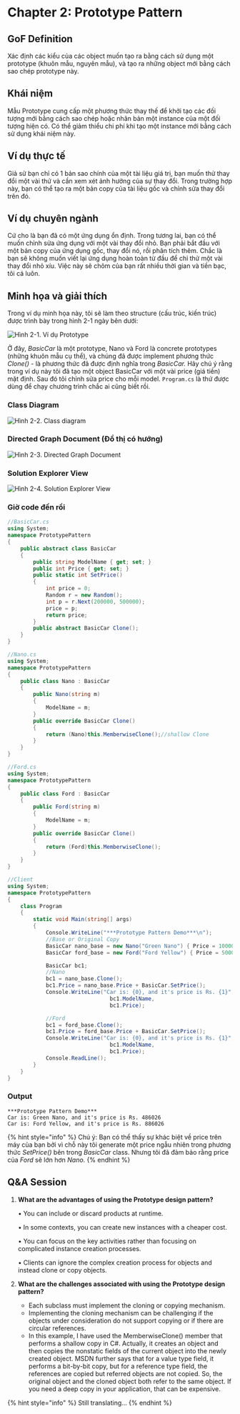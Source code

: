 # Chapter 2: Prototype Pattern

## GoF Definition

Xác định các kiểu của các object muốn tạo ra bằng cách sử dụng một prototype \(khuôn mẫu, nguyên mẫu\), và tạo ra những object mới bằng cách sao chép prototype này.

## Khái niệm

Mẫu Prototype cung cấp một phương thức thay thế để khởi tạo các đối tượng mới bằng cách sao chép hoặc nhân bản một instance của một đối tượng hiện có. Có thể giảm thiểu chi phí khi tạo một instance mới bằng cách sử dụng khái niệm này.

## Ví dụ thực tế

Giả sử bạn chỉ có 1 bản sao chính của một tài liệu giá trị, bạn muốn thử thay đổi một vài thứ và cần xem xét ảnh hưởng của sự thay đổi. Trong trường hợp này, bạn có thể tạo ra một bản copy của tài liệu gốc và chỉnh sửa thay đổi trên đó.

## Ví dụ chuyên ngành

Cứ cho là bạn đã có một ứng dụng ổn định. Trong tương lai, bạn có thể muốn chỉnh sửa ứng dụng với một vài thay đổi nhỏ. Bạn phải bắt đầu với một bản copy của ứng dụng gốc, thay đổi nó, rồi phân tích thêm. Chắc là bạn sẽ không muốn viết lại ứng dụng hoàn toàn từ đầu để chỉ thử một vài thay đổi nhỏ xíu. Việc này sẽ chôm của bạn rất nhiều thời gian và tiền bạc, tôi cá luôn.

## Minh họa và giải thích

Trong ví dụ minh họa này, tôi sẽ làm theo structure \(cấu trúc, kiến trúc\) được trình bày trong hình 2-1 ngày bên dưới:

![H&#xEC;nh 2-1. V&#xED; d&#x1EE5; Prototype](../../.gitbook/assets/image%20%283%29.png)

Ở đây, _BasicCar_ là một prototype, Nano và Ford là concrete prototypes \(những khuôn mẫu cụ thể\), và chúng đã được implement phương thức _Clone\(\)_ - là phương thức đã được định nghĩa trong _BasicCar._ Hãy chú ý rằng trong ví dụ này tôi đã tạo một object BasicCar với một vài price \(giá tiền\) mặt định. Sau đó tôi chỉnh sửa price cho mỗi model. `Program.cs` là thứ được dùng để chạy chương trình chắc ai cũng biết rồi.

### Class Diagram

![H&#xEC;nh 2-2. Class diagram](../../.gitbook/assets/image%20%284%29.png)

### Directed Graph Document \(Đồ thị có hướng\)

![H&#xEC;nh 2-3. Directed Graph Document](../../.gitbook/assets/image%20%285%29.png)

### Solution Explorer View

![H&#xEC;nh 2-4. Solution Explorer View](../../.gitbook/assets/image%20%286%29.png)

### Giờ code đến rồi

```csharp
//BasicCar.cs
using System;
namespace PrototypePattern
{
    public abstract class BasicCar
    {
        public string ModelName { get; set; }
        public int Price { get; set; }
        public static int SetPrice()
        {
            int price = 0;
            Random r = new Random();
            int p = r.Next(200000, 500000);
            price = p;
            return price;
        }
        public abstract BasicCar Clone();
    }
}

//Nano.cs
using System;
namespace PrototypePattern
{
    public class Nano : BasicCar
    {
        public Nano(string m)
        {
            ModelName = m;
        }
        public override BasicCar Clone()
        {
            return (Nano)this.MemberwiseClone();//shallow Clone
        }
    }
}

//Ford.cs
using System;
namespace PrototypePattern
{
    public class Ford : BasicCar
    {
        public Ford(string m)
        {
            ModelName = m;
        }
        public override BasicCar Clone()
        {
            return (Ford)this.MemberwiseClone();
        }
    }
}

//Client
using System;
namespace PrototypePattern
{
    class Program
    {
        static void Main(string[] args)
        {
            Console.WriteLine("***Prototype Pattern Demo***\n");
            //Base or Original Copy
            BasicCar nano_base = new Nano("Green Nano") { Price = 100000 };
            BasicCar ford_base = new Ford("Ford Yellow") { Price = 500000 };

            BasicCar bc1;
            //Nano
            bc1 = nano_base.Clone();
            bc1.Price = nano_base.Price + BasicCar.SetPrice();
            Console.WriteLine("Car is: {0}, and it's price is Rs. {1}", 
                                bc1.ModelName,
                                bc1.Price);

            //Ford
            bc1 = ford_base.Clone();
            bc1.Price = ford_base.Price + BasicCar.SetPrice();
            Console.WriteLine("Car is: {0}, and it's price is Rs. {1}", 
                                bc1.ModelName, 
                                bc1.Price);
            Console.ReadLine();
        }
    }
}
```

### Output

```text
***Prototype Pattern Demo***
Car is: Green Nano, and it's price is Rs. 486026
Car is: Ford Yellow, and it's price is Rs. 886026
```

{% hint style="info" %}
Chú ý: Bạn có thể thấy sự khác biệt về price trên máy của bạn bởi vì chỗ này tôi generate một price  ngẫu nhiên trong phương thức _SetPrice\(\)_ bên trong _BasicCar_ class. Nhưng tôi đã đảm bảo rằng price của _Ford_ sẽ lớn hơn _Nano._
{% endhint %}

## Q&A Session

1. **What are the advantages of using the Prototype design pattern?**

   • You can include or discard products at runtime.

   • In some contexts, you can create new instances with a cheaper cost.

   • You can focus on the key activities rather than focusing on complicated instance creation processes.

   • Clients can ignore the complex creation process for objects and instead clone or copy objects.  

2. **What are the challenges associated with using the Prototype design pattern?**
   * Each subclass must implement the cloning or copying mechanism.
   * Implementing the cloning mechanism can be challenging if the objects under consideration do not support copying or if there are circular references. 
   * In this example, I have used the MemberwiseClone\(\) member that performs a shallow copy in C\#. Actually, it creates an object and then copies the nonstatic fields of the current object into the newly created object. MSDN further says that for a value type field, it performs a bit-by-bit copy, but for a reference type field, the references are copied but referred objects are not copied. So, the original object and the cloned object both refer to the same object. If you need a deep copy in your application, that can be expensive.



{% hint style="info" %}
Still translating...
{% endhint %}





